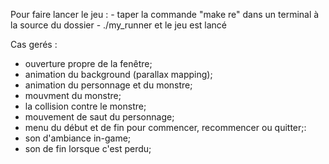 Pour faire lancer le jeu :
    - taper la commande "make re" dans un terminal à la source du dossier
    - ./my_runner et le jeu est lancé

Cas gerés :

- ouverture propre de la fenêtre;
- animation du background (parallax mapping);
- animation du personnage et du monstre;
- mouvment du monstre;
- la collision contre le monstre;
- mouvement de saut du personnage;
- menu du début et de fin pour commencer, recommencer ou quitter;:
- son d'ambiance in-game;
- son de fin lorsque c'est perdu;
